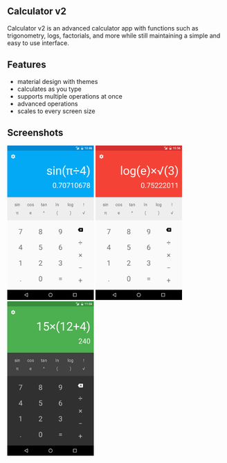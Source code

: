 ## Calculator v2

Calculator v2 is an advanced calculator app with functions such as trigonometry, logs, factorials, and more while still maintaining a simple and easy to use interface.

## Features

<ul>
<li>material design with themes</li>
<li>calculates as you type</li>
<li>supports multiple operations at once</li>
<li>advanced operations</li>
<li>scales to every screen size</li>
</ul>

## Screenshots

<img src="screenshots/1.png" width="200">
<img src="screenshots/2.png" width="200">
<img src="screenshots/3.png" width="200">
